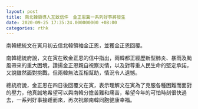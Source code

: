 ```yaml
---
layout: post
title: 南北韓領導人互致信件　金正恩冀一系列好事將發生
date: 2020-09-25 17:35:24.000000000 +08:00
categories: rthk
---
```


南韓總統文在寅月初去信北韓領袖金正恩，並獲金正恩回覆。

南韓總統府說，文在寅在致金正恩的信中指出，兩韓都正經歷新型肺炎、暴雨及颱風帶來的重大困境，讚揚金正恩親自視察災情，以及對尊重人民生命的堅定承諾，又說雖然面對挑戰，但兩韓無法互相幫助，情況令人遺憾。

總統府說，金正恩在四日後回覆文在寅，表示理解文在寅為了克服各種困難而面對的壓力，他真誠地希望可以與南韓分擔苦難和痛苦，希望今年的可怕時刻很快過去，一系列好事接踵而來，再次祝願南韓同胞健康幸福。
